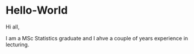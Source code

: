 # Hello-World

Hi all,

I am a MSc Statistics graduate and I ahve a couple of years experience in lecturing.
